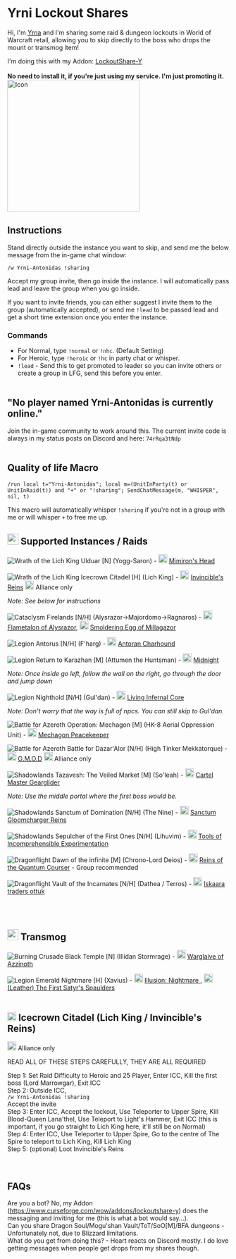 # Yrni Lockout Shares

Hi, I'm [Yrna](https://worldofwarcraft.blizzard.com/en-us/character/eu/antonidas/Yrna) and I'm sharing some raid & dungeon lockouts in World of Warcraft retail, allowing you to skip directly to the boss who drops the mount or transmog item!

I'm doing this with my Addon: <a href="https://www.curseforge.com/wow/addons/lockoutshare-y">LockoutShare-Y</a><br/><br/> <b>No need to install it, if you're just using my service. I'm just promoting it.</b>
<img width="300" height="300" alt="Icon" src="https://github.com/user-attachments/assets/2cf3c7fa-2bd1-40d6-bc59-935fcab7f52b" />



## Instructions

Stand directly outside the instance you want to skip, and send me the below message from the in-game chat window:

`/w Yrni-Antonidas !sharing`

Accept my group invite, then go inside the instance. I will automatically pass lead and leave the group when you go inside.

If you want to invite friends, you can either suggest I invite them to the group (automatically accepted), or send me `!lead` to be passed lead and get a short time extension once you enter the instance.

### **Commands**  
- For Normal, type `!normal` or `!nhc`. (Default Setting) 
- For Heroic, type `!heroic` or `!hc` in party chat or whisper.  
- `!lead` - Send this to get promoted to leader so you can invite others or create a group in LFG, send this before you enter.
<br><br>
## "No player named Yrni-Antonidas is currently online."

Join the in-game community to work around this. The current invite code is always in my status posts on Discord and here: `74rRqa3tNdp`
<br><br>

## **Quality of life Macro**
`/run local t="Yrni-Antonidas"; local m=(UnitInParty(t) or UnitInRaid(t)) and "+" or "!sharing"; SendChatMessage(m, "WHISPER", nil, t)`

This macro will automatically whisper `!sharing` if you're not in a group with me or will whisper `+` to free me up.

## <img src="https://github.com/user-attachments/assets/42d54c34-21f8-41d3-940f-328bc1a3e1c9" width="25" height="25"> **Supported Instances / Raids** 

![Wrath of the Lich King](https://wow.zamimg.com/images/icons/expansions/wotlk.gif) Ulduar [N] (Yogg-Saron) - <img src="https://wow.zamimg.com/images/wow/icons/large/inv_misc_enggizmos_03.jpg" width="20" height="20"> <a href="https://www.wowhead.com/item=45693/mimirons-head" target="_blank">Mimiron's Head</a>

![Wrath of the Lich King](https://wow.zamimg.com/images/icons/expansions/wotlk.gif) Icecrown Citadel [H] (Lich King) - <img src="https://wow.zamimg.com/images/wow/icons/large/spell_deathknight_summondeathcharger.jpg" width="20" height="20"> <a href="https://www.wowhead.com/wotlk/item=50818/invincibles-reins" target="_blank">Invincible's Reins</a>   <img src="https://warcraft.wiki.gg/images/6/60/AllianceLogo.png" width="20" height="20"> Alliance only

  *Note: See below for instructions*

![Cataclysm](https://wow.zamimg.com/images/icons/expansions/cata.gif) Firelands [N/H] (Alysrazor->Majordomo->Ragnaros) - <img src="https://wow.zamimg.com/images/wow/icons/large/ability_mount_fireravengodmount.jpg" width="20" height="20"> <a href="https://www.wowhead.com/item=71665/flametalon-of-alysrazor" target="_blank">Flametalon of Alysrazor</a>, <img src="https://wow.zamimg.com/images/wow/icons/large/inv_misc_orb_05.jpg" width="20" height="20"> <a href="https://www.wowhead.com/item=69224/smoldering-egg-of-millagazor" target="_blank">Smoldering Egg of Millagazor</a>

![Legion](https://wow.zamimg.com/images/icons/expansions/legion.png) Antorus [N/H] (F'harg) - <img src="https://wow.zamimg.com/images/wow/icons/large/inv_felhound3_shadow_fire.jpg" width="20" height="20"> <a href="https://www.wowhead.com/item=152816/antoran-charhound" target="_blank">Antoran Charhound</a>

![Legion](https://wow.zamimg.com/images/icons/expansions/legion.png) Return to Karazhan [M] (Attumen the Huntsman) - <img src="https://wow.zamimg.com/images/wow/icons/large/inv_skeletalwarhorse_black.jpg" width="20" height="20"> <a href="https://www.wowhead.com/item=142236/midnights-eternal-reins#dropped-by" target="_blank">Midnight</a>  

  *Note: Once inside go left, follow the wall on the right, go through the door and jump down*

![Legion](https://wow.zamimg.com/images/icons/expansions/legion.png) Nighthold [N/H] (Gul'dan) - <img src="https://wow.zamimg.com/images/wow/icons/large/inv_infernalmountgreen.jpg" width="20" height="20"> <a href="https://www.wowhead.com/item=137574/living-infernal-core" target="_blank">Living Infernal Core</a>

  *Note: Don't worry that the way is full of npcs. You can still skip to Gul'dan.*

![Battle for Azeroth](https://wow.zamimg.com/images/icons/expansions/bfa.png) Operation: Mechagon [M] (HK-8 Aerial Oppression Unit) - <img src="https://wow.zamimg.com/images/wow/icons/large/inv_mechagonspidertank_brass.jpg" width="20" height="20"> <a href="https://www.wowhead.com/item=168826/mechagon-peacekeeper" target="_blank">Mechagon Peacekeeper</a>

![Battle for Azeroth](https://wow.zamimg.com/images/icons/expansions/bfa.png) Battle for Dazar'Alor [N/H] (High Tinker Mekkatorque) - <img src="https://wow.zamimg.com/images/wow/icons/large/achievement_dungeon_coinoperatedcrowdpummeler.jpg" width="20" height="20"> <a href="https://www.wowhead.com/item=166518/g-m-o-d" target="_blank">G.M.O.D</a> <img src="https://warcraft.wiki.gg/images/6/60/AllianceLogo.png" width="20" height="20"> Alliance only

![Shadowlands](https://wow.zamimg.com/images/icons/expansions/sl.png) Tazavesh: The Veiled Market [M] (So'leah) - <img src="https://wow.zamimg.com/images/wow/icons/large/inv_brokermount_dark.jpg" width="20" height="20"> <a href="https://www.wowhead.com/item=186638/cartel-masters-gearglider" target="_blank">Cartel Master Gearglider</a>

  *Note: Use the middle portal where the first boss would be.*

![Shadowlands](https://wow.zamimg.com/images/icons/expansions/sl.png) Sanctum of Domination [N/H] (The Nine) - <img src="https://wow.zamimg.com/images/wow/icons/large/ability_mount_mawhorsespikes_purple.jpg" width="20" height="20"> <a href="https://www.wowhead.com/item=186656/sanctum-gloomchargers-reins" target="_blank">Sanctum Gloomcharger Reins</a>

![Shadowlands](https://wow.zamimg.com/images/icons/expansions/sl.png) Sepulcher of the First Ones [N/H] (Lihuvim) - <img src="https://wow.zamimg.com/images/wow/icons/large/trade_archaeology_hairpinsilvermalachite.jpg" width="20" height="20"> <a href="https://www.wowhead.com/item=189178/tools-of-incomprehensible-experimentation" target="_blank">Tools of Incomprehensible Experimentation</a>

![Dragonflight](https://wow.zamimg.com/images/icons/expansions/df.png) Dawn of the infinite [M] (Chrono-Lord Deios) - <img src="https://wow.zamimg.com/images/wow/icons/large/spell_tailor_mountspeedup01.jpg" width="20" height="20"> <a href="https://www.wowhead.com/item=208216/reins-of-the-quantum-courser#contains" target="_blank">Reins of the Quantum Courser</a> - Group recommended

![Dragonflight](https://wow.zamimg.com/images/icons/expansions/df.png) Vault of the Incarnates [N/H] (Dathea / Terros) - <img src="https://wow.zamimg.com/images/wow/icons/large/inv_riverotterlargemount01_black.jpg" width="20" height="20"> <a href="https://www.wowhead.com/item=198871/iskaara-traders-ottuk" target="_blank">Iskaara traders ottuk</a>

<br><br>
## <img src="https://github.com/user-attachments/assets/38f791a2-a6ac-4f8f-9c09-f3b4469e8c39" width="25" height="25"> **Transmog** 

![Burning Crusade](https://camo.githubusercontent.com/f61e2033425eae6d6df397f573b84576409297ca080f9892163b331f18e0eea2/68747470733a2f2f7374617469632e77696b69612e6e6f636f6f6b69652e6e65742f776f7770656469612f696d616765732f302f30652f42635f69636f6e2e6769662f7265766973696f6e2f6c61746573743f63623d3230313130323138313834373032) Black Temple [N] (Illidan Stormrage) - <img src="https://wow.zamimg.com/images/wow/icons/large/inv_weapon_glave_01.jpg" width="20" height="20"> <a href="https://www.wowhead.com/item=32837/warglaive-of-azzinoth" target="_blank">Warglaive of Azzinoth</a>

![Legion](https://wow.zamimg.com/images/icons/expansions/legion.png) Emerald Nightmare [H] (Xavius) - <img src="https://wow.zamimg.com/images/wow/icons/large/inv_inscription_weaponscroll03.jpg" width="20" height="20"> <a href="https://www.wowhead.com/item=138827/illusion-nightmare" target="_blank">Illusion: Nightmare </a>, <img src="https://wow.zamimg.com/images/wow/icons/large/inv_leather_pvpdruidgladiator_o_01shoulder.jpg" width="20" height="20"> <a href="https://www.wowhead.com/item=141006/the-first-satyrs-spaulders" target="_blank">(Leather) The First Satyr's Spaulders</a>
<br><br>
## <img src="https://warcraft.wiki.gg/images/6/60/AllianceLogo.png" width="20" height="20"> Icecrown Citadel (Lich King / Invincible's Reins)

<img src="https://warcraft.wiki.gg/images/6/60/AllianceLogo.png" width="20" height="20"> Alliance only

READ ALL OF THESE STEPS CAREFULLY, THEY ARE ALL REQUIRED

Step 1: Set Raid Difficulty to Heroic and 25 Player, Enter ICC, Kill the first boss (Lord Marrowgar), Exit ICC  
Step 2: Outside ICC,   
`/w Yrni-Antonidas !sharing`  
Accept the invite  
Step 3: Enter ICC, Accept the lockout, Use Teleporter to Upper Spire, Kill Blood-Queen Lana'thel, Use Teleport to Light's Hammer, Exit ICC (this is important, if you go straight to Lich King here, it'll still be on Normal)  
Step 4: Enter ICC, Use Teleporter to Upper Spire, Go to the centre of The Spire to teleport to Lich King, Kill Lich King  
Step 5: (optional) Loot Invincible's Reins  
<br><br>
## FAQs

Are you a bot? No, my Addon (https://www.curseforge.com/wow/addons/lockoutshare-y) does the messaging and inviting for me (this is what a bot would say...).  
Can you share Dragon Soul/Mogu'shan Vault/ToT/SoO[M]/BFA dungeons - Unfortunately not, due to Blizzard limitations.  
What do you get from doing this? - Heart reacts on Discord mostly. I do love getting messages when people get drops from my shares though.  
